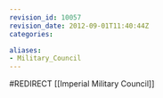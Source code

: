 ```yaml
---
revision_id: 10057
revision_date: 2012-09-01T11:40:44Z
categories:

aliases:
- Military_Council
---
```


#REDIRECT [[Imperial Military Council]]